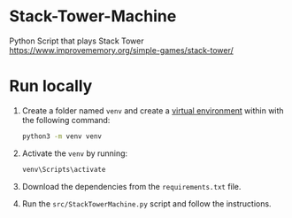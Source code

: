 # Stack-Tower-Machine
Python Script that plays Stack Tower https://www.improvememory.org/simple-games/stack-tower/

# Run locally

1. Create a folder named `venv` and create a [virtual environment](https://docs.python.org/3/library/venv.html) within with the following command:

    ```bash
    python3 -m venv venv
    ```

2. Activate the `venv` by running:

    ```bash
    venv\Scripts\activate
    ```

3. Download the dependencies from the `requirements.txt` file.

4. Run the `src/StackTowerMachine.py` script and follow the instructions.